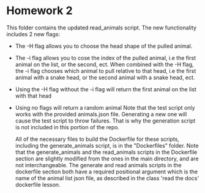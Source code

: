 # Homework 2
  This folder contains the updated read_animals script. The new functionality includes 2 new flags:
- The -H flag allows you to choose the head shape of the pulled animal.
- The -i flag allows you to cose the index of the pulled animal, i.e the first animal on the list, or the second, ect. When combined with the -H flag, the -i flag chooses which animal to pull relative to that head, i.e the first animal with a snake head, or the second animal with a snake head, ect.
- Using the -H flag without the -i flag will return the first animal on the list with that head
- Using no flags will return a random animal
  Note that the test script only works with the provided animals.json file. Generating a new one will cause the test script to throw failures. That is why the generation script is not included in this portion of the repo.
  
  All of the necessary files to build the Dockerfile for these scripts, including the generate_animals script, is in the "Dockerfiles" folder. Note that the generate_animals and the read_animals scripts in the Dockerfile section are slightly modified from the ones in the main directory, and are not interchangeable. The generate and read animals scripts in the dockerfile section both have a required positional argument which is the name of the animal list json file, as described in the class 'read the docs' dockerfile lesson.
